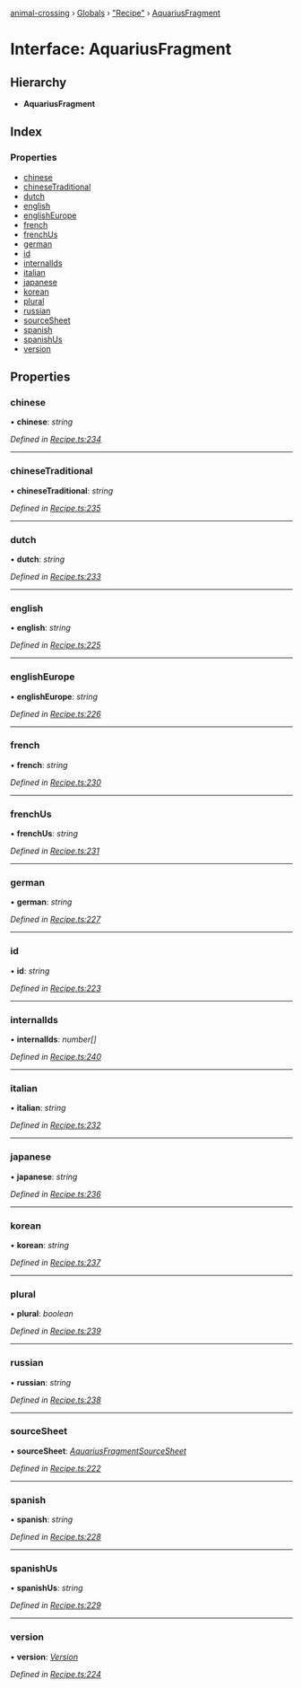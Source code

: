 [animal-crossing](../README.md) › [Globals](../globals.md) › ["Recipe"](../modules/_recipe_.md) › [AquariusFragment](_recipe_.aquariusfragment.md)

# Interface: AquariusFragment

## Hierarchy

* **AquariusFragment**

## Index

### Properties

* [chinese](_recipe_.aquariusfragment.md#chinese)
* [chineseTraditional](_recipe_.aquariusfragment.md#chinesetraditional)
* [dutch](_recipe_.aquariusfragment.md#dutch)
* [english](_recipe_.aquariusfragment.md#english)
* [englishEurope](_recipe_.aquariusfragment.md#englisheurope)
* [french](_recipe_.aquariusfragment.md#french)
* [frenchUs](_recipe_.aquariusfragment.md#frenchus)
* [german](_recipe_.aquariusfragment.md#german)
* [id](_recipe_.aquariusfragment.md#id)
* [internalIds](_recipe_.aquariusfragment.md#internalids)
* [italian](_recipe_.aquariusfragment.md#italian)
* [japanese](_recipe_.aquariusfragment.md#japanese)
* [korean](_recipe_.aquariusfragment.md#korean)
* [plural](_recipe_.aquariusfragment.md#plural)
* [russian](_recipe_.aquariusfragment.md#russian)
* [sourceSheet](_recipe_.aquariusfragment.md#sourcesheet)
* [spanish](_recipe_.aquariusfragment.md#spanish)
* [spanishUs](_recipe_.aquariusfragment.md#spanishus)
* [version](_recipe_.aquariusfragment.md#version)

## Properties

###  chinese

• **chinese**: *string*

*Defined in [Recipe.ts:234](https://github.com/Norviah/animal-crossing/blob/fc7c924/module/types/Recipe.ts#L234)*

___

###  chineseTraditional

• **chineseTraditional**: *string*

*Defined in [Recipe.ts:235](https://github.com/Norviah/animal-crossing/blob/fc7c924/module/types/Recipe.ts#L235)*

___

###  dutch

• **dutch**: *string*

*Defined in [Recipe.ts:233](https://github.com/Norviah/animal-crossing/blob/fc7c924/module/types/Recipe.ts#L233)*

___

###  english

• **english**: *string*

*Defined in [Recipe.ts:225](https://github.com/Norviah/animal-crossing/blob/fc7c924/module/types/Recipe.ts#L225)*

___

###  englishEurope

• **englishEurope**: *string*

*Defined in [Recipe.ts:226](https://github.com/Norviah/animal-crossing/blob/fc7c924/module/types/Recipe.ts#L226)*

___

###  french

• **french**: *string*

*Defined in [Recipe.ts:230](https://github.com/Norviah/animal-crossing/blob/fc7c924/module/types/Recipe.ts#L230)*

___

###  frenchUs

• **frenchUs**: *string*

*Defined in [Recipe.ts:231](https://github.com/Norviah/animal-crossing/blob/fc7c924/module/types/Recipe.ts#L231)*

___

###  german

• **german**: *string*

*Defined in [Recipe.ts:227](https://github.com/Norviah/animal-crossing/blob/fc7c924/module/types/Recipe.ts#L227)*

___

###  id

• **id**: *string*

*Defined in [Recipe.ts:223](https://github.com/Norviah/animal-crossing/blob/fc7c924/module/types/Recipe.ts#L223)*

___

###  internalIds

• **internalIds**: *number[]*

*Defined in [Recipe.ts:240](https://github.com/Norviah/animal-crossing/blob/fc7c924/module/types/Recipe.ts#L240)*

___

###  italian

• **italian**: *string*

*Defined in [Recipe.ts:232](https://github.com/Norviah/animal-crossing/blob/fc7c924/module/types/Recipe.ts#L232)*

___

###  japanese

• **japanese**: *string*

*Defined in [Recipe.ts:236](https://github.com/Norviah/animal-crossing/blob/fc7c924/module/types/Recipe.ts#L236)*

___

###  korean

• **korean**: *string*

*Defined in [Recipe.ts:237](https://github.com/Norviah/animal-crossing/blob/fc7c924/module/types/Recipe.ts#L237)*

___

###  plural

• **plural**: *boolean*

*Defined in [Recipe.ts:239](https://github.com/Norviah/animal-crossing/blob/fc7c924/module/types/Recipe.ts#L239)*

___

###  russian

• **russian**: *string*

*Defined in [Recipe.ts:238](https://github.com/Norviah/animal-crossing/blob/fc7c924/module/types/Recipe.ts#L238)*

___

###  sourceSheet

• **sourceSheet**: *[AquariusFragmentSourceSheet](../enums/_recipe_.aquariusfragmentsourcesheet.md)*

*Defined in [Recipe.ts:222](https://github.com/Norviah/animal-crossing/blob/fc7c924/module/types/Recipe.ts#L222)*

___

###  spanish

• **spanish**: *string*

*Defined in [Recipe.ts:228](https://github.com/Norviah/animal-crossing/blob/fc7c924/module/types/Recipe.ts#L228)*

___

###  spanishUs

• **spanishUs**: *string*

*Defined in [Recipe.ts:229](https://github.com/Norviah/animal-crossing/blob/fc7c924/module/types/Recipe.ts#L229)*

___

###  version

• **version**: *[Version](../enums/_recipe_.version.md)*

*Defined in [Recipe.ts:224](https://github.com/Norviah/animal-crossing/blob/fc7c924/module/types/Recipe.ts#L224)*

